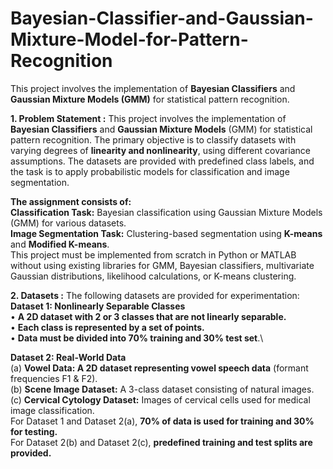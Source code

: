 # Bayesian-Classifier-and-Gaussian-Mixture-Model-for-Pattern-Recognition
This project involves the implementation of **Bayesian Classifiers** and **Gaussian Mixture Models (GMM)** for statistical pattern recognition.

**1. Problem Statement :**
This project involves the implementation of **Bayesian Classifiers** and **Gaussian Mixture Models** (GMM) for statistical pattern recognition. The primary objective is to classify datasets with varying degrees of **linearity and nonlinearity**, using different covariance assumptions. The datasets are provided with predefined class labels, and the task is to apply probabilistic models for classification and image segmentation.

**The assignment consists of:**\
**Classification Task:** Bayesian classification using Gaussian Mixture Models (GMM) for various datasets.\
**Image Segmentation Task:** Clustering-based segmentation using **K-means** and **Modified K-means**.\
This project must be implemented from scratch in Python or MATLAB without using existing libraries for GMM, Bayesian classifiers, multivariate Gaussian distributions, likelihood calculations, or K-means clustering.

**2. Datasets :** 
The following datasets are provided for experimentation:\
**Dataset 1: Nonlinearly Separable Classes**\
• **A 2D dataset with 2 or 3 classes that are not linearly separable.**\
• **Each class is represented by a set of points.**\
• **Data must be divided into 70% training and 30% test set**.\

**Dataset 2: Real-World Data**\
(a) **Vowel Data: A 2D dataset representing vowel speech data** (formant frequencies F1 & F2).\
(b) **Scene Image Dataset:** A 3-class dataset consisting of natural images.\
(c) **Cervical Cytology Dataset:** Images of cervical cells used for medical image classification.\
For Dataset 1 and Dataset 2(a), **70% of data is used for training and 30% for testing.**\
For Dataset 2(b) and Dataset 2(c), **predefined training and test splits are provided.**

